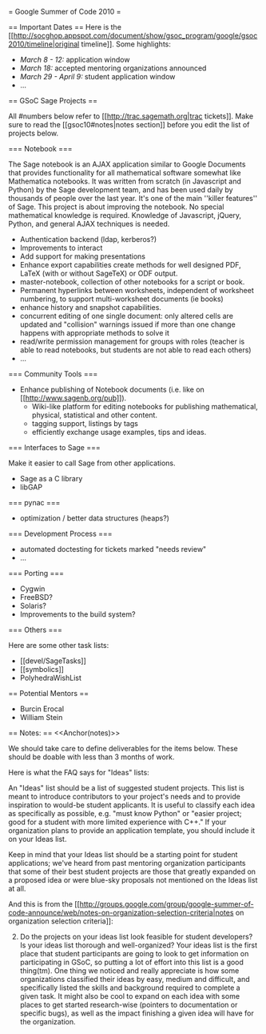 = Google Summer of Code 2010 =

== Important Dates ==
Here is the [[http://socghop.appspot.com/document/show/gsoc_program/google/gsoc2010/timeline|original timeline]]. Some highlights:
 * *March 8 - 12:* application window
 * *March 18:* accepted mentoring organizations announced
 * *March 29 - April 9:* student application window
 * ...

== GSoC Sage Projects ==

All #numbers below refer to [[http://trac.sagemath.org|trac tickets]]. Make sure to read the [[gsoc10#notes|notes section]] before you edit the list of projects below.


=== Notebook ===

The Sage notebook is an AJAX application similar to Google Documents that provides
functionality for all mathematical software somewhat like Mathematica notebooks. 
It was written from scratch (in Javascript and Python) by the Sage development team,
and has been used daily by thousands of people over the last year.  It's one of the
main ''killer features'' of Sage.  This project is about improving the notebook.
No special mathematical knowledge is required.  Knowledge of Javascript, jQuery, Python,
and general AJAX techniques is needed. 

 * Authentication backend (ldap, kerberos?)
 * Improvements to interact
 * Add support for making presentations
 * Enhance export capabilities create methods for well designed PDF, LaTeX (with or without SageTeX) or ODF output.
 * master-notebook, collection of other notebooks for a script or book.
 * Permanent hyperlinks between worksheets, independent of worksheet numbering, to support multi-worksheet documents (ie books)
 * enhance history and snapshot capabilities.
 * concurrent editing of one single document: only altered cells are updated and "collision" warnings issued if more than one change happens with appropriate methods to solve it
 * read/write permission management for groups with roles (teacher is able to read notebooks, but students are not able to read each others)
 * ...

=== Community Tools ===
 * Enhance publishing of Notebook documents (i.e. like on [[http://www.sagenb.org/pub]]).
   * Wiki-like platform for editing notebooks for publishing mathematical, physical, statistical and other content. 
   * tagging support, listings by tags
   * efficiently exchange usage examples, tips and ideas.

=== Interfaces to Sage ===

Make it easier to call Sage from other applications. 

 * Sage as a C library
 * libGAP

=== pynac ===
 
 * optimization / better data structures (heaps?)

=== Development Process ===

 * automated doctesting for tickets marked "needs review"
 * ...

=== Porting ===

 * Cygwin
 * FreeBSD?
 * Solaris?
 * Improvements to the build system?

=== Others ===

Here are some other task lists:

 * [[devel/SageTasks]]
 * [[symbolics]]
 * PolyhedraWishList

== Potential Mentors ==
 * Burcin Erocal
 * William Stein

== Notes: ==
<<Anchor(notes)>>

We should take care to define deliverables for the items below. These should be doable with less than 3 months of work.

Here is what the FAQ says for "Ideas" lists:

  An "Ideas" list should be a list of suggested student projects. This list is meant to introduce contributors to your project's needs and to provide inspiration to would-be student applicants. It is useful to classify each idea as specifically as possible, e.g. "must know Python" or "easier project; good for a student with more limited experience with C++." If your organization plans to provide an application template, you should include it on your Ideas list.

 Keep in mind that your Ideas list should be a starting point for student applications; we've heard from past mentoring organization participants that some of their best student projects are those that greatly expanded on a proposed idea or were blue-sky proposals not mentioned on the Ideas list at all. 


And this is from the [[http://groups.google.com/group/google-summer-of-code-announce/web/notes-on-organization-selection-criteria|notes on organization selection criteria]]:

 2) Do the projects on your ideas list look feasible for student developers?  Is your ideas list thorough and well-organized?  Your ideas list is the first place that student participants are going to look to get information on participating in GSoC, so putting a lot of effort into this list is a good thing(tm).  One thing we noticed and really appreciate is how some organizations classified their ideas by easy, medium and difficult, and specifically listed the skills and background required to complete a given task.  It might also be cool to expand on each idea with some places to get started research-wise (pointers to documentation or specific bugs), as well as the impact finishing a given idea will have for the organization.
